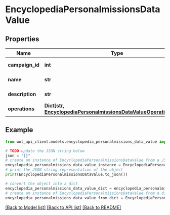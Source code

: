 # EncyclopediaPersonalmissionsDataValue


## Properties

Name | Type | Description | Notes
------------ | ------------- | ------------- | -------------
**campaign_id** | **int** | Campaign ID | 
**name** | **str** | Campaign name | 
**description** | **str** | Campaign description | 
**operations** | [**Dict[str, EncyclopediaPersonalmissionsDataValueOperationsValue]**](EncyclopediaPersonalmissionsDataValueOperationsValue.md) | Campaign operations | 

## Example

```python
from wot_api_client.models.encyclopedia_personalmissions_data_value import EncyclopediaPersonalmissionsDataValue

# TODO update the JSON string below
json = "{}"
# create an instance of EncyclopediaPersonalmissionsDataValue from a JSON string
encyclopedia_personalmissions_data_value_instance = EncyclopediaPersonalmissionsDataValue.from_json(json)
# print the JSON string representation of the object
print(EncyclopediaPersonalmissionsDataValue.to_json())

# convert the object into a dict
encyclopedia_personalmissions_data_value_dict = encyclopedia_personalmissions_data_value_instance.to_dict()
# create an instance of EncyclopediaPersonalmissionsDataValue from a dict
encyclopedia_personalmissions_data_value_from_dict = EncyclopediaPersonalmissionsDataValue.from_dict(encyclopedia_personalmissions_data_value_dict)
```
[[Back to Model list]](../README.md#documentation-for-models) [[Back to API list]](../README.md#documentation-for-api-endpoints) [[Back to README]](../README.md)



